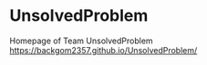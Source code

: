 # UnsolvedProblem
Homepage of Team UnsolvedProblem
<br>
https://backgom2357.github.io/UnsolvedProblem/
